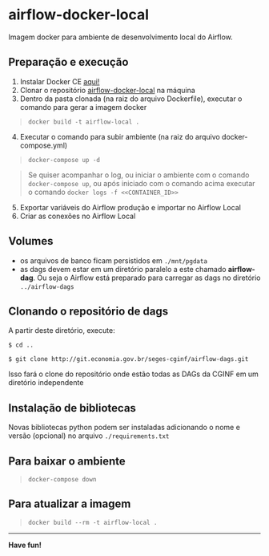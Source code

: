 # airflow-docker-local

Imagem docker para ambiente de desenvolvimento local do Airflow.

## Preparação e execução

1. Instalar Docker CE [aqui!](https://docs.docker.com/get-docker/)
2. Clonar o repositório [airflow-docker-local](https://git.economia.gov.br/seges-cginf/airflow-docker-local) na máquina
3. Dentro da pasta clonada (na raiz do arquivo Dockerfile), executar o comando para gerar a imagem docker
> ```docker build -t airflow-local .```
4. Executar o comando para subir ambiente (na raiz do arquivo docker-compose.yml)
> ```docker-compose up -d```

> Se quiser acompanhar o log, ou iniciar o ambiente com o comando ```docker-compose up```, ou após iniciado com o comando acima executar o comando ```docker logs -f <<CONTAINER_ID>>```

5. Exportar variáveis do Airflow produção e importar no Airflow Local
6. Criar as conexões no Airflow Local

## Volumes

* os arquivos de banco ficam persistidos em ```./mnt/pgdata```
* as dags devem estar em um diretório paralelo a este chamado **airflow-dag**. Ou seja o Airflow está preparado para carregar as dags no diretório ```../airflow-dags```

## Clonando o repositório de dags

A partir deste diretório, execute:

```$ cd ..```

```$ git clone http://git.economia.gov.br/seges-cginf/airflow-dags.git```

Isso fará o clone do repositório onde estão todas as DAGs da CGINF em um diretório independente

## Instalação de bibliotecas

Novas bibliotecas python podem ser instaladas adicionando o nome e versão (opcional) no arquivo ```./requirements.txt```

## Para baixar o ambiente

> ```docker-compose down```

## Para atualizar a imagem

> ```docker build --rm -t airflow-local .```

---
**Have fun!**

